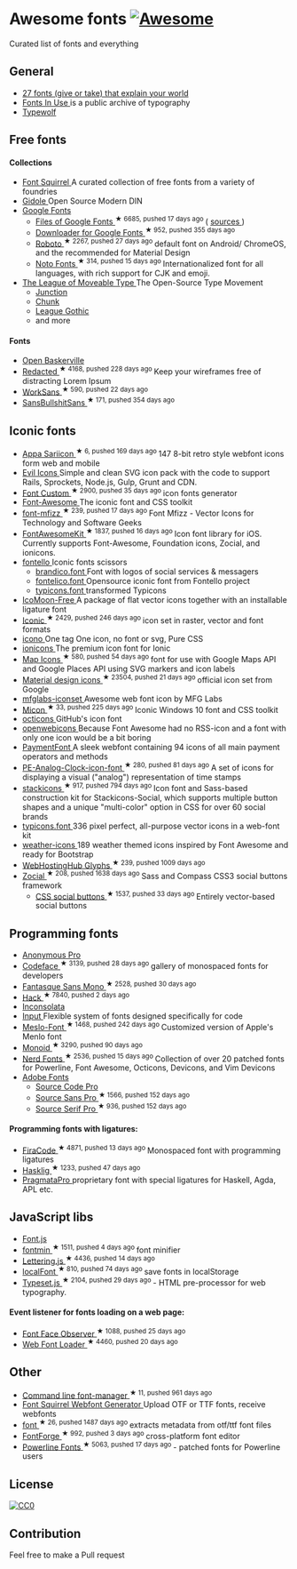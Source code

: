 <h1>
 Awesome fonts
 <a href="https://github.com/sindresorhus/awesome">
  <img alt="Awesome" src="https://cdn.rawgit.com/sindresorhus/awesome/d7305f38d29fed78fa85652e3a63e154dd8e8829/media/badge.svg"/>
 </a>
</h1>
<p>
 Curated list of fonts and everything
</p>
<h2>
 General
</h2>
<ul>
 <li>
  <a href="http://www.vox.com/2015/2/8/7475667/27-fonts-give-or-take-that-explain-your-world">
   27 fonts (give or take) that explain your world
  </a>
 </li>
 <li>
  <a href="http://fontsinuse.com/">
   Fonts In Use
  </a>
  is a public archive of typography
 </li>
 <li>
  <a href="https://www.typewolf.com/">
   Typewolf
  </a>
 </li>
</ul>
<h2>
 Free fonts
</h2>
<h4>
 Collections
</h4>
<ul>
 <li>
  <a href="http://www.fontsquirrel.com/">
   Font Squirrel
  </a>
  A curated collection of free fonts from a variety of foundries
 </li>
 <li>
  <a href="http://gidole.github.io/">
   Gidole
  </a>
  Open Source Modern DIN
 </li>
 <li>
  <a href="https://www.google.com/fonts">
   Google Fonts
  </a>
  <ul>
   <li>
    <a href="https://github.com/google/fonts">
     Files of Google Fonts
    </a>
    <sup>
     &#9733 6685, pushed 17 days ago
    </sup>
    (
    <a href="https://github.com/googlefonts">
     sources
    </a>
    )
   </li>
   <li>
    <a href="https://github.com/qrpike/Web-Font-Load">
     Downloader for Google Fonts
    </a>
    <sup>
     &#9733 952, pushed 355 days ago
    </sup>
   </li>
   <li>
    <a href="https://github.com/google/roboto">
     Roboto
    </a>
    <sup>
     &#9733 2267, pushed 27 days ago
    </sup>
    default font on Android/ ChromeOS, and the recommended for Material Design
   </li>
   <li>
    <a href="https://github.com/googlei18n/noto-fonts">
     Noto Fonts
    </a>
    <sup>
     &#9733 314, pushed 15 days ago
    </sup>
    Internationalized font for all languages, with rich support for CJK and emoji.
   </li>
  </ul>
 </li>
 <li>
  <a href="https://www.theleagueofmoveabletype.com/">
   The League of Moveable Type
  </a>
  The Open-Source Type Movement
  <ul>
   <li>
    <a href="https://www.theleagueofmoveabletype.com/junction">
     Junction
    </a>
   </li>
   <li>
    <a href="https://www.theleagueofmoveabletype.com/chunk">
     Chunk
    </a>
   </li>
   <li>
    <a href="https://www.theleagueofmoveabletype.com/league-gothic">
     League Gothic
    </a>
   </li>
   <li>
    and more
   </li>
  </ul>
 </li>
</ul>
<h4>
 Fonts
</h4>
<ul>
 <li>
  <a href="http://klepas.org/openbaskerville/">
   Open Baskerville
  </a>
 </li>
 <li>
  <a href="https://github.com/christiannaths/Redacted-Font">
   Redacted
  </a>
  <sup>
   &#9733 4168, pushed 228 days ago
  </sup>
  Keep your wireframes free of distracting Lorem Ipsum
 </li>
 <li>
  <a href="https://github.com/weiweihuanghuang/Work-Sans">
   WorkSans
  </a>
  <sup>
   &#9733 590, pushed 22 days ago
  </sup>
 </li>
 <li>
  <a href="https://github.com/RoelN/SansBullshitSans">
   SansBullshitSans
  </a>
  <sup>
   &#9733 171, pushed 354 days ago
  </sup>
 </li>
</ul>
<h2>
 Iconic fonts
</h2>
<ul>
 <li>
  <a href="https://github.com/sariina/appa-sariicon">
   Appa Sariicon
  </a>
  <sup>
   &#9733 6, pushed 169 days ago
  </sup>
  147 8-bit retro style webfont icons form web and mobile
 </li>
 <li>
  <a href="http://evil-icons.io/">
   Evil Icons
  </a>
  Simple and clean SVG icon pack with the code to support Rails, Sprockets, Node.js, Gulp, Grunt and CDN.
 </li>
 <li>
  <a href="https://github.com/FontCustom/fontcustom">
   Font Custom
  </a>
  <sup>
   &#9733 2900, pushed 35 days ago
  </sup>
  icon fonts generator
 </li>
 <li>
  <a href="http://fontawesome.io">
   Font-Awesome
  </a>
  The iconic font and CSS toolkit
 </li>
 <li>
  <a href="https://github.com/fizzed/font-mfizz">
   font-mfizz
  </a>
  <sup>
   &#9733 239, pushed 17 days ago
  </sup>
  Font Mfizz - Vector Icons for Technology and Software Geeks
 </li>
 <li>
  <a href="https://github.com/PrideChung/FontAwesomeKit">
   FontAwesomeKit
  </a>
  <sup>
   &#9733 1837, pushed 16 days ago
  </sup>
  Icon font library for iOS. Currently supports Font-Awesome, Foundation icons, Zocial, and ionicons.
 </li>
 <li>
  <a href="http://fontello.com">
   fontello
  </a>
  Iconic fonts scissors
  <ul>
   <li>
    <a href="http://fontello.github.io/brandico.font/demo.html">
     brandico.font
    </a>
    Font with logos of social services & messagers
   </li>
   <li>
    <a href="http://fontello.github.io/fontelico.font/demo.html">
     fontelico.font
    </a>
    Opensource iconic font from Fontello project
   </li>
   <li>
    <a href="http://fontello.github.io/typicons.font/demo.html">
     typicons.font
    </a>
    transformed Typicons
   </li>
  </ul>
 </li>
 <li>
  <a href="https://icomoon.io">
   IcoMoon-Free
  </a>
  A package of flat vector icons together with an installable ligature font
 </li>
 <li>
  <a href="https://github.com/somerandomdude/Iconic">
   Iconic
  </a>
  <sup>
   &#9733 2429, pushed 246 days ago
  </sup>
  icon set in raster, vector and font formats
 </li>
 <li>
  <a href="http://saeedalipoor.github.io/icono/">
   icono
  </a>
  One tag One icon, no font or svg, Pure CSS
 </li>
 <li>
  <a href="http://ionicons.com/">
   ionicons
  </a>
  The premium icon font for Ionic
 </li>
 <li>
  <a href="https://github.com/scottdejonge/map-icons">
   Map Icons
  </a>
  <sup>
   &#9733 580, pushed 54 days ago
  </sup>
  font for use with Google Maps API and Google Places API using SVG markers and icon labels
 </li>
 <li>
  <a href="https://github.com/google/material-design-icons">
   Material design icons
  </a>
  <sup>
   &#9733 23504, pushed 21 days ago
  </sup>
  official icon set from Google
 </li>
 <li>
  <a href="http://mfglabs.github.io/mfglabs-iconset/">
   mfglabs-iconset
  </a>
  Awesome web font icon by MFG Labs
 </li>
 <li>
  <a href="https://github.com/xtoolkit/Micon">
   Micon
  </a>
  <sup>
   &#9733 33, pushed 225 days ago
  </sup>
  Iconic Windows 10 font and CSS toolkit
 </li>
 <li>
  <a href="https://octicons.github.com/">
   octicons
  </a>
  GitHub's icon font
 </li>
 <li>
  <a href="http://pfefferle.github.io/openwebicons/">
   openwebicons
  </a>
  Because Font Awesome had no RSS-icon and a font with only one icon would be a bit boring
 </li>
 <li>
  <a href="http://paymentfont.io">
   PaymentFont
  </a>
  A sleek webfont containing 94 icons of all main payment operators and methods
 </li>
 <li>
  <a href="https://github.com/jhogue/PE-Analog-Clock-icon-font">
   PE-Analog-Clock-icon-font
  </a>
  <sup>
   &#9733 280, pushed 81 days ago
  </sup>
  A set of icons for displaying a visual ("analog") representation of time stamps
 </li>
 <li>
  <a href="https://github.com/parkerbennett/stackicons">
   stackicons
  </a>
  <sup>
   &#9733 917, pushed 794 days ago
  </sup>
  Icon font and Sass-based construction kit for Stackicons-Social, which supports multiple button shapes and a unique "multi-color" option in CSS for over 60 social brands
 </li>
 <li>
  <a href="http://typicons.com">
   typicons.font
  </a>
  336 pixel perfect, all-purpose vector icons in a web-font kit
 </li>
 <li>
  <a href="http://erikflowers.github.io/weather-icons/">
   weather-icons
  </a>
  189 weather themed icons inspired by Font Awesome and ready for Bootstrap
 </li>
 <li>
  <a href="https://github.com/whhglyphs/webhostinghub-glyphs">
   WebHostingHub Glyphs
  </a>
  <sup>
   &#9733 239, pushed 1009 days ago
  </sup>
 </li>
 <li>
  <a href="https://github.com/adamstac/zocial">
   Zocial
  </a>
  <sup>
   &#9733 208, pushed 1638 days ago
  </sup>
  Sass and Compass CSS3 social buttons framework
  <ul>
   <li>
    <a href="https://github.com/smcllns/css-social-buttons">
     CSS social buttons
    </a>
    <sup>
     &#9733 1537, pushed 33 days ago
    </sup>
    Entirely vector-based social buttons
   </li>
  </ul>
 </li>
</ul>
<h2>
 Programming fonts
</h2>
<ul>
 <li>
  <a href="http://www.marksimonson.com/fonts/view/anonymous-pro">
   Anonymous Pro
  </a>
 </li>
 <li>
  <a href="https://github.com/chrissimpkins/codeface">
   Codeface
  </a>
  <sup>
   &#9733 3139, pushed 28 days ago
  </sup>
  gallery of monospaced fonts for developers
 </li>
 <li>
  <a href="https://github.com/belluzj/fantasque-sans">
   Fantasque Sans Mono
  </a>
  <sup>
   &#9733 2528, pushed 30 days ago
  </sup>
 </li>
 <li>
  <a href="https://github.com/chrissimpkins/Hack">
   Hack
  </a>
  <sup>
   &#9733 7840, pushed 2 days ago
  </sup>
 </li>
 <li>
  <a href="http://levien.com/type/myfonts/inconsolata.html">
   Inconsolata
  </a>
 </li>
 <li>
  <a href="http://input.fontbureau.com">
   Input
  </a>
  Flexible system of fonts designed specifically for code
 </li>
 <li>
  <a href="https://github.com/andreberg/Meslo-Font">
   Meslo-Font
  </a>
  <sup>
   &#9733 1468, pushed 242 days ago
  </sup>
  Customized version of Apple's Menlo font
 </li>
 <li>
  <a href="https://github.com/larsenwork/monoid">
   Monoid
  </a>
  <sup>
   &#9733 3290, pushed 90 days ago
  </sup>
 </li>
 <li>
  <a href="https://github.com/ryanoasis/nerd-fonts">
   Nerd Fonts
  </a>
  <sup>
   &#9733 2536, pushed 15 days ago
  </sup>
  Collection of over 20 patched fonts for Powerline, Font Awesome, Octicons, Devicons, and Vim Devicons
 </li>
 <li>
  <a href="https://github.com/adobe-fonts">
   Adobe Fonts
  </a>
  <ul>
   <li>
    <a href="http://adobe-fonts.github.io/source-code-pro/">
     Source Code Pro
    </a>
   </li>
   <li>
    <a href="https://github.com/adobe-fonts/source-sans-pro">
     Source Sans Pro
    </a>
    <sup>
     &#9733 1566, pushed 152 days ago
    </sup>
   </li>
   <li>
    <a href="https://github.com/adobe-fonts/source-serif-pro">
     Source Serif Pro
    </a>
    <sup>
     &#9733 936, pushed 152 days ago
    </sup>
   </li>
  </ul>
 </li>
</ul>
<h4>
 Programming fonts with ligatures:
</h4>
<ul>
 <li>
  <a href="https://github.com/tonsky/FiraCode">
   FiraCode
  </a>
  <sup>
   &#9733 4871, pushed 13 days ago
  </sup>
  Monospaced font with programming ligatures
 </li>
 <li>
  <a href="https://github.com/i-tu/Hasklig">
   Hasklig
  </a>
  <sup>
   &#9733 1233, pushed 47 days ago
  </sup>
 </li>
 <li>
  <a href="http://www.fsd.it/shop/fonts/pragmatapro">
   PragmataPro
  </a>
  proprietary font with special ligatures for Haskell, Agda, APL etc.
 </li>
</ul>
<h2>
 JavaScript libs
</h2>
<ul>
 <li>
  <a href="http://pomax.nihongoresources.com/pages/Font.js/">
   Font.js
  </a>
 </li>
 <li>
  <a href="https://github.com/ecomfe/fontmin">
   fontmin
  </a>
  <sup>
   &#9733 1511, pushed 4 days ago
  </sup>
  font minifier
 </li>
 <li>
  <a href="https://github.com/davatron5000/Lettering.js">
   Lettering.js
  </a>
  <sup>
   &#9733 4436, pushed 14 days ago
  </sup>
 </li>
 <li>
  <a href="https://github.com/jaicab/localFont">
   localFont
  </a>
  <sup>
   &#9733 810, pushed 74 days ago
  </sup>
  save fonts in localStorage
 </li>
 <li>
  <a href="https://github.com/davidmerfield/typeset">
   Typeset.js
  </a>
  <sup>
   &#9733 2104, pushed 29 days ago
  </sup>
  - HTML pre-processor for web typography.
 </li>
</ul>
<h4>
 Event listener for fonts loading on a web page:
</h4>
<ul>
 <li>
  <a href="https://github.com/bramstein/fontfaceobserver">
   Font Face Observer
  </a>
  <sup>
   &#9733 1088, pushed 25 days ago
  </sup>
 </li>
 <li>
  <a href="https://github.com/typekit/webfontloader">
   Web Font Loader
  </a>
  <sup>
   &#9733 4460, pushed 20 days ago
  </sup>
 </li>
</ul>
<h2>
 Other
</h2>
<ul>
 <li>
  <a href="https://github.com/penman/font">
   Command line font-manager
  </a>
  <sup>
   &#9733 11, pushed 961 days ago
  </sup>
 </li>
 <li>
  <a href="http://www.fontsquirrel.com/tools/webfont-generator">
   Font Squirrel Webfont Generator
  </a>
  Upload OTF or TTF fonts, receive webfonts
 </li>
 <li>
  <a href="https://github.com/Benvie/font">
   font
  </a>
  <sup>
   &#9733 26, pushed 1487 days ago
  </sup>
  extracts metadata from otf/ttf font files
 </li>
 <li>
  <a href="https://github.com/fontforge/fontforge">
   FontForge
  </a>
  <sup>
   &#9733 992, pushed 3 days ago
  </sup>
  cross-platform font editor
 </li>
 <li>
  <a href="https://github.com/powerline/fonts">
   Powerline Fonts
  </a>
  <sup>
   &#9733 5063, pushed 17 days ago
  </sup>
  - patched fonts for Powerline users
 </li>
</ul>
<h2>
 License
</h2>
<p>
 <a href="http://creativecommons.org/publicdomain/zero/1.0/">
  <img alt="CC0" src="https://licensebuttons.net/p/zero/1.0/88x31.png"/>
 </a>
</p>
<h2>
 Contribution
</h2>
<p>
 Feel free to make a Pull request
</p>
